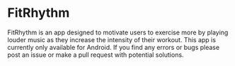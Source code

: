 # FitRhythm

FitRhythm is an app designed to motivate users to exercise more by playing louder music as they increase the intensity of their workout.
This app is currently only available for Android.
If you find any errors or bugs please post an issue or make a pull request with potential solutions.
